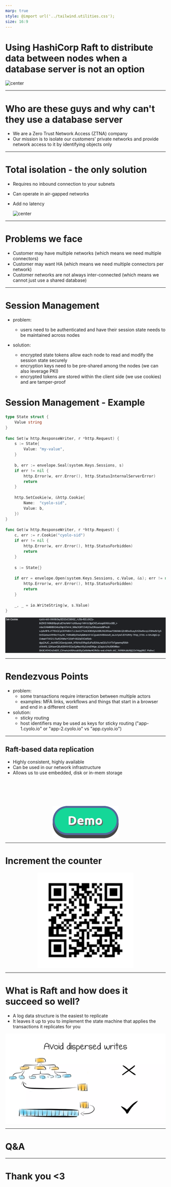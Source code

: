 ```yaml
---
marp: true
style: @import url('../tailwind.utilities.css');
size: 16:9
---
```

<style>
img[alt~="center"] {
  display: block;
  margin: 0 auto;
}
</style>
# Using HashiCorp Raft to distribute data between nodes when a database server is not an option
![center](https://github.com/avivklas/talks/assets/6282578/762747e0-46b4-4d38-b006-c857ebfa6db2)

---
# Who are these guys and why can't they use a database server
- We are a Zero Trust Network Access (ZTNA) company
- Our mission is to isolate our customers' private networks and provide network access to it by identifying objects only

---
# Total isolation - the only solution
- Requires no inbound connection to your subnets
- Can operate in air-gapped networks
- Add no latency

  ![center](https://github.com/avivklas/talks/assets/6282578/3e97de60-aceb-43de-bf9e-4abebb1e1d88)

---
# Problems we face
- Customer may have multiple networks (which means we need multiple connectors)
- Customer may want HA (which means we need multiple connectors per network)
- Customer networks are not always inter-connected (which means we cannot just use a shared database)

---
# Session Management
- problem:
  - users need to be authenticated and have their session state needs to be maintained across nodes

- solution:
  - encrypted state tokens allow each node to read and modify the session state securely
  - encryption keys need to be pre-shared among the nodes (we can also leverage PKI)
  - encrypted tokens are stored within the client side (we use cookies) and are tamper-proof

# Session Management - Example
```go
type State struct {
	Value string
}

func Set(w http.ResponseWriter, r *http.Request) {
	s := State{
		Value: "my-value",
	}

	b, err := envelope.Seal(system.Keys.Sessions, s)
	if err != nil {
		http.Error(w, err.Error(), http.StatusInternalServerError)
		return
	}

	http.SetCookie(w, &http.Cookie{
		Name:  "cyolo-sid",
		Value: b,
	})
}

func Get(w http.ResponseWriter, r *http.Request) {
	c, err := r.Cookie("cyolo-sid")
	if err != nil {
		http.Error(w, err.Error(), http.StatusForbidden)
		return
	}

	s := State{}

	if err = envelope.Open(system.Keys.Sessions, c.Value, &s); err != nil {
		http.Error(w, err.Error(), http.StatusForbidden)
		return
	}

	_, _ = io.WriteString(w, s.Value)
}
```

![stateless cookie](cookie.png)

---
# Rendezvous Points
- problem:
  - some transactions require interaction between multiple actors
  - examples: MFA links, workflows and things that start in a browser and end in a different client
- solution:
  - sticky routing
  - host identifiers may be used as keys for sticky routing ("app-1.cyolo.io" or "app-2.cyolo.io" vs "app.cyolo.io")

---
## Raft-based data replication
- Highly consistent, highly available
- Can be used in our network infrastructure
- Allows us to use embedded, disk or in-mem storage

<br />
<br />
<br />
<br />

![center](img_1.png)

---

<!-- _class: lead -->
# Increment the counter

![center](img_4.png)

---
# What is Raft and how does it succeed so well?
- A log data structure is the easiest to replicate
- It leaves it up to you to implement the state machine that applies the transactions it replicates for you

![w:620px center](img_6.png)

---

<!-- _class: lead -->

# Q&A

---

<!-- _class: lead -->
# Thank you <3
